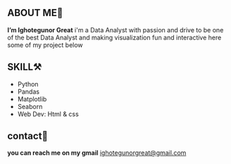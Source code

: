 ## ABOUT ME🙌
**I’m Ighotegunor Great** i'm a Data Analyst with passion and drive to be one of the best Data Analyst and making visualization fun and interactive
 here some of my project below

## SKILL⚒️
- Python
- Pandas
- Matplotlib
- Seaborn
- Web Dev: Html & css
## contact📱
**you can reach me on my gmail**
ighotegunorgreat@gmail.com
<!---
marker57/marker57 is a ✨ special ✨ repository because its `README.md` (this file) appears on your GitHub profile.
You can click the Preview link to take a look at your changes.
--->
